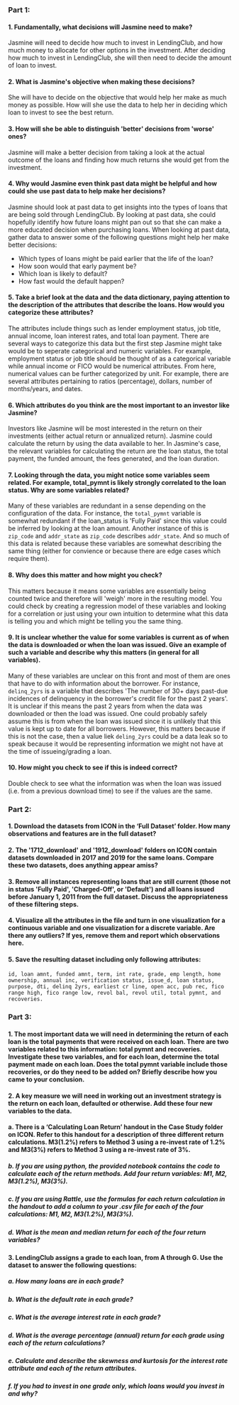### Part 1:

#### 1. Fundamentally, what decisions will Jasmine need to make? 

Jasmine will need to decide how much to invest in LendingClub, and how much money to allocate for other options in the investment. After deciding how much to invest in LendingClub, she will then need to decide the amount of loan to invest.


#### 2. What is Jasmine's objective when making these decisions? 

She will have to decide on the objective that would help her make as much money as possible. How will she use the data to help her in deciding which loan to invest to see the best return.
 
#### 3. How will she be able to distinguish 'better' decisions from 'worse' ones? 

Jasmine will make a better decision from taking a look at the actual outcome of the loans and finding how much returns she would get from the investment.

#### 4. Why would Jasmine even think past data might be helpful and how could she use past data to help make her decisions? 

Jasmine should look at past data to get insights into the types of loans that are being sold through LendingClub. By looking at past data, she could hopefully identify how future loans might pan out so that she can make a more educated decision when purchasing loans. When looking at past data, gather data to answer some of the following questions might help her make better decisions:
- Which types of loans might be paid earlier that the life of the loan?
- How soon would that early payment be?
- Which loan is likely to default?
- How fast would the default happen?


#### 5. Take a brief look at the data and the data dictionary, paying attention to the description of the attributes that describe the loans. How would you categorize these attributes? 

The attributes include things such as lender employment status, job title, annual income, loan interest rates, and total loan payment. There are several ways to categorize this data but the first step Jasmine might take would be to seperate categorical and numeric variables. For example, employment status or job title should be thought of as a categorical variable while annual income or FICO would be numerical attributes. From here, numerical values can be further categorized by unit. For example, there are several attributes pertaining to ratios (percentage), dollars, number of months/years, and dates.
   
#### 6. Which attributes do you think are the most important to an investor like Jasmine? 
 
Investors like Jasmine will be most interested in the return on their investments (either actual return or annualized return). Jasmine could calculate the return by using the data available to her. In Jasmine's case, the relevant variables for calculating the return are the loan status, the total payment, the funded amount, the fees generated, and the loan duration.

#### 7. Looking through the data, you might notice some variables seem related. For example, total_pymnt is likely strongly correlated to the loan status. Why are some variables related? 

Many of these variables are redundant in a sense depending on the configuration of the data. For instance, the `total_pymnt` variable is somewhat redundant if the loan_status is 'Fully Paid' since this value could be inferred by looking at the loan amount. Another instance of this is `zip_code` and `addr_state` as `zip_code` describes `addr_state`. And so much of this data is related because these variables are somewhat describing the same thing (either for convience or because there are edge cases which require them). 

#### 8. Why does this matter and how might you check?

This matters because it means some variables are essentially being counted twice and therefore will 'weigh' more in the resulting model. You could check by creating a regression model of these variables and looking for a correlation or just using your own intuition to determine what this data is telling you and which might be telling you the same thing.

#### 9. It is unclear whether the value for some variables is current as of when the data is downloaded or when the loan was issued. Give an example of such a variable and describe why this matters (in general for all variables).

Many of these variables are unclear on this front and most of them are ones that have to do with information about the borrower. For instance, `delinq_2yrs` is a variable that describes 'The number of 30+ days past-due incidences of delinquency in the borrower's credit file for the past 2 years'. It is unclear if this means the past 2 years from when the data was downloaded or then the load was issued. One could probably safely assume this is from when the loan was issued since it is unlikely that this value is kept up to date for all borrowers. However, this matters because if this is not the case, then a value liek `deling_2yrs` could be a data leak so to speak because it would be representing information we might not have at the time of issueing/grading a loan.

#### 10. How might you check to see if this is indeed correct?

Double check to see what the information was when the loan was issued (i.e. from a previous download time) to see if the values are the same.

### Part 2: 

#### 1. Download the datasets from ICON in the ‘Full Dataset’ folder. How many observations and features are in the full dataset?


#### 2. The '1712_download' and '1912_download' folders on ICON contain datasets downloaded in 2017 and 2019 for the same loans. Compare these two datasets, does anything appear amiss?

#### 3. Remove all instances representing loans that are still current (those not in status 'Fully Paid', 'Charged-Off', or 'Default') and all loans issued before January 1, 2011 from the full dataset. Discuss the appropriateness of these filtering steps.

#### 4. Visualize all the attributes in the file and turn in one visualization for a continuous variable and one visualization for a discrete variable. Are there any outliers? If yes, remove them and report which observations here.

#### 5. Save the resulting dataset including only following attributes: 

```
id, loan amnt, funded amnt, term, int rate, grade, emp length, home ownership, annual inc, verification status, issue_d, loan status, purpose, dti, delinq 2yrs, earliest cr line, open acc, pub rec, fico range high, fico range low, revol bal, revol util, total pymnt, and recoveries.
```

### Part 3:

#### 1. The most important data we will need in determining the return of each loan is the total payments that were received on each loan. There are two variables related to this information: total pymnt and recoveries. Investigate these two variables, and for each loan, determine the total payment made on each loan. Does the total pymnt variable include those recoveries, or do they need to be added on? Briefly describe how you came to your conclusion.

#### 2. A key measure we will need in working out an investment strategy is the return on each loan, defaulted or otherwise. Add these four new variables to the data. 

#### a. There is a ‘Calculating Loan Return’ handout in the Case Study folder on ICON. Refer to this handout for a description of three different return calculations. M3(1.2%) refers to Method 3 using a re-invest rate of 1.2% and M3(3%) refers to Method 3 using a re-invest rate of 3%.

##### b. If you are using python, the provided notebook contains the code to calculate each of the return methods. Add four return variables: M1, M2, M3(1.2%), M3(3%).

##### c. If you are using Rattle, use the formulas for each return calculation in the handout to add a column to your .csv file for each of the four calculations: M1, M2, M3(1.2%), M3(3%).

##### d. What is the mean and median return for each of the four return variables?
 
#### 3. LendingClub assigns a grade to each loan, from A through G. Use the dataset to answer the following questions:

##### a. How many loans are in each grade?

##### b. What is the default rate in each grade?

##### c. What is the average interest rate in each grade?

##### d. What is the average percentage (annual) return for each grade using each of the return calculations?

##### e. Calculate and describe the skewness and kurtosis for the interest rate attribute and each of the return attributes.

##### f. If you had to invest in one grade only, which loans would you invest in and why?